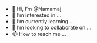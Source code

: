 - 👋 Hi, I’m @Namamaj
- 👀 I’m interested in ...
- 🌱 I’m currently learning ...
- 💞️ I’m looking to collaborate on ...
- 📫 How to reach me ...

<!---
Namamaj/Namamaj is a ✨ special ✨ repository because its `README.md` (this file) appears on your GitHub profile.
You can click the Preview link to take a look at your changes.
--->
